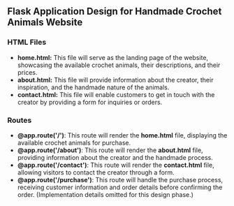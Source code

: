 ## Flask Application Design for Handmade Crochet Animals Website

### HTML Files
- **home.html:** This file will serve as the landing page of the website, showcasing the available crochet animals, their descriptions, and their prices.
- **about.html:** This file will provide information about the creator, their inspiration, and the handmade nature of the animals.
- **contact.html:** This file will enable customers to get in touch with the creator by providing a form for inquiries or orders.

### Routes
- **@app.route('/')**: This route will render the **home.html** file, displaying the available crochet animals for purchase.
- **@app.route('/about')**: This route will render the **about.html** file, providing information about the creator and the handmade process.
- **@app.route('/contact')**: This route will render the **contact.html** file, allowing visitors to contact the creator through a form.
- **@app.route('/purchase')**: This route will handle the purchase process, receiving customer information and order details before confirming the order. (Implementation details omitted for this design phase.)